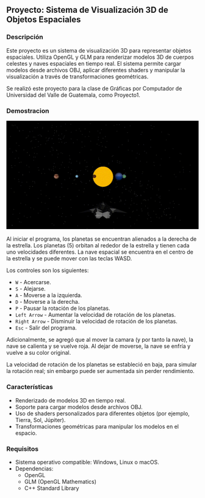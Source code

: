 ## Proyecto: Sistema de Visualización 3D de Objetos Espaciales

### Descripción
Este proyecto es un sistema de visualización 3D para representar objetos espaciales. Utiliza OpenGL y GLM para renderizar modelos 3D de cuerpos celestes y naves espaciales en tiempo real. El sistema permite cargar modelos desde archivos OBJ, aplicar diferentes shaders y manipular la visualización a través de transformaciones geométricas.

Se realizó este proyecto para la clase de Gráficas por Computador de Universidad del Valle de Guatemala, como Proyecto1.

### Demostracion
![Demostracion](noCodeFiles/gifDemostracion.gif)

Al iniciar el programa, los planetas se encuentran alienados a la derecha de la estrella. Los planetas (5) orbitan al rededor de la estrella y tienen cada uno velocidades diferentes. La nave espacial se encuentra en el centro de la estrella y se puede mover con las teclas WASD.

Los controles son los siguientes:
- `W` - Acercarse.
- `S` - Alejarse.
- `A` - Moverse a la izquierda.
- `D` - Moverse a la derecha.
- `P` - Pausar la rotación de los planetas.
- `Left Arrow` - Aumentar la velocidad de rotación de los planetas. 
- `Right Arrow` - Disminuir la velocidad de rotación de los planetas.
- `Esc` - Salir del programa.

Adicionalmente, se agregó que al mover la camara (y por tanto la nave), la nave se calienta y se vuelve roja. Al dejar de moverse, la nave se enfría y vuelve a su color original.

La velocidad de rotación de los planetas se estableció en baja, para simular la rotación real; sin embargo puede ser aumentada sin perder rendimiento. 
### Características
- Renderizado de modelos 3D en tiempo real.
- Soporte para cargar modelos desde archivos OBJ.
- Uso de shaders personalizados para diferentes objetos (por ejemplo, Tierra, Sol, Júpiter).
- Transformaciones geométricas para manipular los modelos en el espacio.

### Requisitos
- Sistema operativo compatible: Windows, Linux o macOS.
- Dependencias:
    - OpenGL
    - GLM (OpenGL Mathematics)
    - C++ Standard Library
